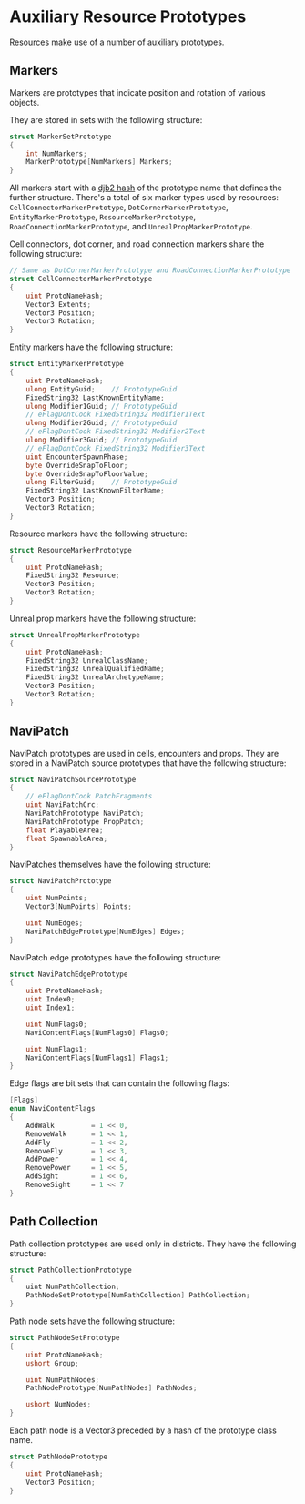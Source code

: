 # Auxiliary Resource Prototypes

[Resources](./Resources.md) make use of a number of auxiliary prototypes.

## Markers

Markers are prototypes that indicate position and rotation of various objects. 

They are stored in sets with the following structure:

```csharp
struct MarkerSetPrototype
{
    int NumMarkers;
    MarkerPrototype[NumMarkers] Markers;
}
```

All markers start with a [djb2 hash](https://theartincode.stanis.me/008-djb2/) of the prototype name that defines the further structure. There's a total of six marker types used by resources: `CellConnectorMarkerPrototype`, `DotCornerMarkerPrototype`, `EntityMarkerPrototype`, `ResourceMarkerPrototype`, `RoadConnectionMarkerPrototype`, and `UnrealPropMarkerPrototype`.

Cell connectors, dot corner, and road connection markers share the following structure:

```csharp
// Same as DotCornerMarkerPrototype and RoadConnectionMarkerPrototype
struct CellConnectorMarkerPrototype 
{
    uint ProtoNameHash;
    Vector3 Extents;
    Vector3 Position;
    Vector3 Rotation;
}
```

Entity markers have the following structure:

```csharp
struct EntityMarkerPrototype
{
    uint ProtoNameHash;
    ulong EntityGuid;    // PrototypeGuid
    FixedString32 LastKnownEntityName;
    ulong Modifier1Guid; // PrototypeGuid
    // eFlagDontCook FixedString32 Modifier1Text
    ulong Modifier2Guid; // PrototypeGuid
    // eFlagDontCook FixedString32 Modifier2Text
    ulong Modifier3Guid; // PrototypeGuid
    // eFlagDontCook FixedString32 Modifier3Text
    uint EncounterSpawnPhase;
    byte OverrideSnapToFloor;
    byte OverrideSnapToFloorValue;
    ulong FilterGuid;    // PrototypeGuid
    FixedString32 LastKnownFilterName;
    Vector3 Position;
    Vector3 Rotation;
}
```

Resource markers have the following structure:

```csharp
struct ResourceMarkerPrototype
{
    uint ProtoNameHash;
    FixedString32 Resource;
    Vector3 Position;
    Vector3 Rotation;
}
```

Unreal prop markers have the following structure:

```csharp
struct UnrealPropMarkerPrototype
{
    uint ProtoNameHash;
    FixedString32 UnrealClassName;
    FixedString32 UnrealQualifiedName;
    FixedString32 UnrealArchetypeName;
    Vector3 Position;
    Vector3 Rotation;
}
```

## NaviPatch

NaviPatch prototypes are used in cells, encounters and props. They are stored in a NaviPatch source prototypes that have the following structure:

```csharp
struct NaviPatchSourcePrototype
{
    // eFlagDontCook PatchFragments
    uint NaviPatchCrc;
    NaviPatchPrototype NaviPatch;
    NaviPatchPrototype PropPatch;
    float PlayableArea;
    float SpawnableArea;
}
```

NaviPatches themselves have the following structure:

```csharp
struct NaviPatchPrototype
{
    uint NumPoints;
    Vector3[NumPoints] Points;

    uint NumEdges;
    NaviPatchEdgePrototype[NumEdges] Edges;
}
```

NaviPatch edge prototypes have the following structure:

```csharp
struct NaviPatchEdgePrototype
{
    uint ProtoNameHash;
    uint Index0;
    uint Index1;

    uint NumFlags0;
    NaviContentFlags[NumFlags0] Flags0;

    uint NumFlags1;
    NaviContentFlags[NumFlags1] Flags1;
}
```

Edge flags are bit sets that can contain the following flags:

```csharp
[Flags]
enum NaviContentFlags
{
    AddWalk         = 1 << 0,
    RemoveWalk      = 1 << 1,
    AddFly          = 1 << 2,
    RemoveFly       = 1 << 3,
    AddPower        = 1 << 4,
    RemovePower     = 1 << 5,
    AddSight        = 1 << 6,
    RemoveSight     = 1 << 7
}
```

## Path Collection

Path collection prototypes are used only in districts. They have the following structure:

```csharp
struct PathCollectionPrototype
{
    uint NumPathCollection;
    PathNodeSetPrototype[NumPathCollection] PathCollection;
}
```

Path node sets have the following structure:

```csharp
struct PathNodeSetPrototype
{
    uint ProtoNameHash;
    ushort Group;

    uint NumPathNodes;
    PathNodePrototype[NumPathNodes] PathNodes;

    ushort NumNodes;
}
```

Each path node is a Vector3 preceded by a hash of the prototype class name.

```csharp
struct PathNodePrototype
{
    uint ProtoNameHash;
    Vector3 Position;
}
```
